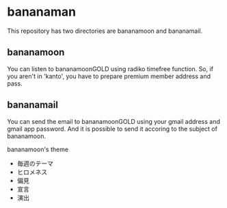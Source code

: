 # bananaman

 This repository has two directories are bananamoon and bananamail.


## bananamoon
 You can listen to bananamoonGOLD using radiko timefree function. So, if you aren't in 'kanto', you have to prepare premium member address and pass.
 
## bananamail
 You can send the email to bananamoonGOLD using your gmail address and gmail app password.
 And it is possible to send it accoring to the subject of bananamoon.

bananamoon's theme

- 毎週のテーマ
- ヒロメネス
- 偏見
- 宣言
- 演出